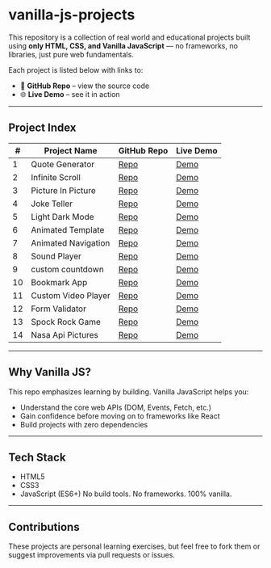 # vanilla-js-projects

This repository is a collection of real world and educational projects built using **only HTML, CSS, and Vanilla JavaScript** — no frameworks, no libraries, just pure web fundamentals.

Each project is listed below with links to:
- 🔗 **GitHub Repo** – view the source code
- 🌐 **Live Demo** – see it in action
---
## Project Index

| #   | Project Name        | GitHub Repo                                               | Live Demo                                                |
| --- | ------------------- | --------------------------------------------------------- | -------------------------------------------------------- |
| 1   | Quote Generator     | [Repo](https://github.com/Abdo-Rabea/quote-generator)     | [Demo](https://abdo-rabea.github.io/quote-generator/)    |
| 2   | Infinite Scroll     | [Repo](https://github.com/Abdo-Rabea/infinite-scroll)     | [Demo](https://abdo-rabea.github.io/infinite-scroll)     |
| 3   | Picture In Picture  | [Repo](https://github.com/Abdo-Rabea/picture-in-picture)  | [Demo](https://abdo-rabea.github.io/picture-in-picture)  |
| 4   | Joke Teller         | [Repo](https://github.com/Abdo-Rabea/joke-teller)         | [Demo](https://abdo-rabea.github.io/joke-teller)         |
| 5   | Light Dark Mode     | [Repo](https://github.com/Abdo-Rabea/light-dark-mode)     | [Demo](https://abdo-rabea.github.io/light-dark-mode)     |
| 6   | Animated Template   | [Repo](https://github.com/Abdo-Rabea/animated-template)   | [Demo](https://abdo-rabea.github.io/animated-template)   |
| 7   | Animated Navigation | [Repo](https://github.com/Abdo-Rabea/animated-navigation) | [Demo](https://abdo-rabea.github.io/animated-navigation) |
| 8   | Sound Player        | [Repo](https://github.com/Abdo-Rabea/sound-player)        | [Demo](https://abdo-rabea.github.io/sound-player)        |
| 9   | custom countdown    | [Repo](https://github.com/Abdo-Rabea/custom-countdown)    | [Demo](https://abdo-rabea.github.io/custom-countdown)    |
| 10  | Bookmark App        | [Repo](https://github.com/Abdo-Rabea/bookmark-app)        | [Demo](https://abdo-rabea.github.io/bookmark-app)        |
| 11  | Custom Video Player | [Repo](https://github.com/Abdo-Rabea/video-player)        | [Demo](https://abdo-rabea.github.io/video-player)        |
| 12  | Form Validator      | [Repo](https://github.com/Abdo-Rabea/form-validator)      | [Demo](https://abdo-rabea.github.io/form-validator)      |
| 13  | Spock Rock Game     | [Repo](https://github.com/Abdo-Rabea/spock-rock-game)     | [Demo](https://abdo-rabea.github.io/spock-rock-game)     |
| 14  | Nasa Api Pictures   | [Repo](https://github.com/Abdo-Rabea/nasa-api-pictures)   | [Demo](https://abdo-rabea.github.io/nasa-api-pictures)   |

---

## Why Vanilla JS?

This repo emphasizes learning by building. Vanilla JavaScript helps you:
- Understand the core web APIs (DOM, Events, Fetch, etc.)
- Gain confidence before moving on to frameworks like React
- Build projects with zero dependencies

---
## Tech Stack

- HTML5
- CSS3
- JavaScript (ES6+)
No build tools. No frameworks. 100% vanilla.

---
## Contributions

These projects are personal learning exercises, but feel free to fork them or suggest improvements via pull requests or issues.